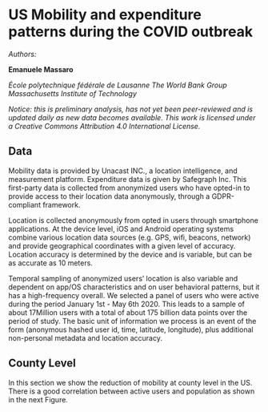 # US Mobility and expenditure patterns during the COVID outbreak

*Authors:*

**Emanuele Massaro**

*École polytechnique fédérale de Lausanne*
*The World Bank Group*
*Massachusetts Institute of Technology*



*Notice: this is preliminary analysis, has not yet been peer-reviewed and is updated daily as new data becomes available. This work is licensed under a Creative Commons Attribution 4.0 International License.*     


## Data

Mobility data is provided by Unacast INC., a location intelligence, and measurement platform.  Expenditure data is given by Safegraph Inc.
This first-party data is collected from anonymized users who have opted-in to provide access to their location data anonymously, through a GDPR-compliant framework.

Location is collected anonymously from opted in users through smartphone applications. 
At the device level, iOS and Android operating systems combine various location data sources (e.g. GPS, wifi, beacons, network) and provide geographical coordinates with a given level of accuracy. 
Location accuracy is determined by the device and is variable, but can be as accurate as 10 meters.

Temporal sampling of anonymized users’ location is also variable and dependent on app/OS characteristics and on user behavioral patterns, but it has a high-frequency overall. 
We selected a panel of users who were active during the period January 1st - May 6th 2020. This leads to a sample of about 17Million users with a total of about 175 billion data points over the period of study. 
The basic unit of information we process is an event of the form (anonymous hashed user id, time, latitude, longitude), plus additional non-personal metadata and location accuracy.  


## County Level

In this section we show the reduction of mobility at county level in the US. There is a good correlation between active users and population as shown in the next Figure.



